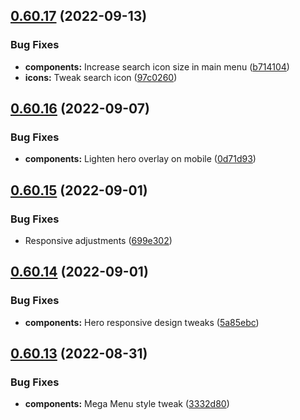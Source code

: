 ## [0.60.17](https://github.com/jacecotton/tcds/compare/v0.60.16...v0.60.17) (2022-09-13)


### Bug Fixes

* **components:** Increase search icon size in main menu ([b714104](https://github.com/jacecotton/tcds/commit/b71410444fa350505c0bdc50f98814df4143b3d4))
* **icons:** Tweak search icon ([97c0260](https://github.com/jacecotton/tcds/commit/97c0260de00806d0597fc0d3852c0dd43e7c3e89))



## [0.60.16](https://github.com/jacecotton/tcds/compare/v0.60.15...v0.60.16) (2022-09-07)


### Bug Fixes

* **components:** Lighten hero overlay on mobile ([0d71d93](https://github.com/jacecotton/tcds/commit/0d71d93b1cf577fb0f497a3c74fd8855d3d1cf62))



## [0.60.15](https://github.com/jacecotton/tcds/compare/v0.60.14...v0.60.15) (2022-09-01)


### Bug Fixes

* Responsive adjustments ([699e302](https://github.com/jacecotton/tcds/commit/699e302a4ad48855905b7e32fcd2dbcea2e0cf93))



## [0.60.14](https://github.com/jacecotton/tcds/compare/v0.60.13...v0.60.14) (2022-09-01)


### Bug Fixes

* **components:** Hero responsive design tweaks ([5a85ebc](https://github.com/jacecotton/tcds/commit/5a85ebc0705e950cc7b50a93afbb9b98e2d11b2a))



## [0.60.13](https://github.com/jacecotton/tcds/compare/v0.60.12...v0.60.13) (2022-08-31)


### Bug Fixes

* **components:** Mega Menu style tweak ([3332d80](https://github.com/jacecotton/tcds/commit/3332d803e61b802d00411c12dcf461a3925cd55c))



